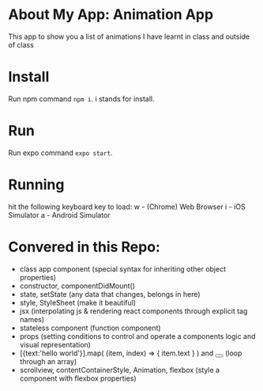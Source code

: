# About My App: Animation App
This app to show you a list of animations I have learnt in class and outside of class

# Install
Run npm command `npm i`. i stands for install.

# Run
Run expo command `expo start`.

# Running
hit the following keyboard key to load:
w - (Chrome) Web Browser
i - iOS Simulator
a - Android Simulator

# Convered in this Repo:
- class app component (special syntax for inheriting other object properties)
- constructor, componentDidMount()
- state, setState (any data that changes, belongs in here)
- style, StyleSheet (make it beautiful)
- jsx (interpolating js & rendering react components through explicit tag names)
- stateless component (function component)
- props (setting conditions to control and operate a components logic and visual representation)
- [{text:'hello world'}].map( (item, index) => <Text> { item.text } </Text>) and <Button> </Button> (loop through an array)
- scrollview, contentContainerStyle, Animation,  flexbox (style a component with flexbox properties)